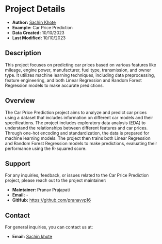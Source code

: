 # Project Details

- **Author:** [Sachin Khote](https://github.com/sachinkhote)
- **Example:** Car Price Prediction
- **Data Created:** 10/10/2023
- **Last Modified:** 10/10/2023

## Description

This project focuses on predicting car prices based on various features like mileage, engine power, manufacturer, fuel type, transmission, and owner type. It utilizes machine learning techniques, including data preprocessing, feature engineering, and both Linear Regression and Random Forest Regression models to make accurate predictions.

## Overview

The Car Price Prediction project aims to analyze and predict car prices using a dataset that includes information on different car models and their specifications. The project includes exploratory data analysis (EDA) to understand the relationships between different features and car prices. Through one-hot encoding and standardization, the data is prepared for machine learning models. The project then trains both Linear Regression and Random Forest Regression models to make predictions, evaluating their performance using the R-squared score.

## Support

For any inquiries, feedback, or issues related to the Car Price Prediction project, please reach out to the project maintainer:

- **Maintainer:** Pranav Prajapati  
- **Email:** -  
- **GitHub:** https://github.com/pranavvp16  

## Contact

For general inquiries, you can contact us at:

- **Email:** [Sachin khote](sachinkhote451@gmail.com)
